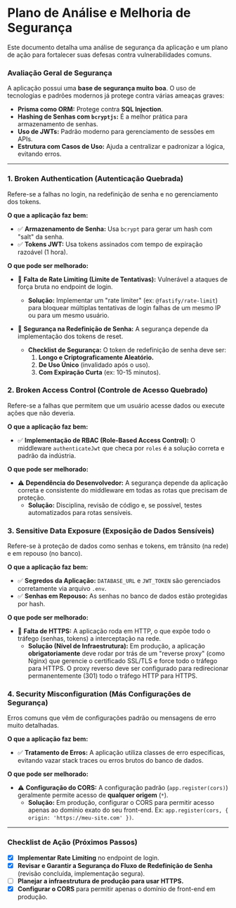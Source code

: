 # Plano de Análise e Melhoria de Segurança

Este documento detalha uma análise de segurança da aplicação e um plano de ação para fortalecer suas defesas contra vulnerabilidades comuns.

### **Avaliação Geral de Segurança**

A aplicação possui uma **base de segurança muito boa**. O uso de tecnologias e padrões modernos já protege contra várias ameaças graves:

- **Prisma como ORM:** Protege contra **SQL Injection**.
- **Hashing de Senhas com `bcryptjs`:** É a melhor prática para armazenamento de senhas.
- **Uso de JWTs:** Padrão moderno para gerenciamento de sessões em APIs.
- **Estrutura com Casos de Uso:** Ajuda a centralizar e padronizar a lógica, evitando erros.

---

### **1. Broken Authentication (Autenticação Quebrada)**

Refere-se a falhas no login, na redefinição de senha e no gerenciamento dos tokens.

**O que a aplicação faz bem:**
- ✅ **Armazenamento de Senha:** Usa `bcrypt` para gerar um hash com "salt" da senha.
- ✅ **Tokens JWT:** Usa tokens assinados com tempo de expiração razoável (1 hora).

**O que pode ser melhorado:**
- 🚨 **Falta de Rate Limiting (Limite de Tentativas):** Vulnerável a ataques de força bruta no endpoint de login.
    - **Solução:** Implementar um "rate limiter" (ex: `@fastify/rate-limit`) para bloquear múltiplas tentativas de login falhas de um mesmo IP ou para um mesmo usuário.

- 🚨 **Segurança na Redefinição de Senha:** A segurança depende da implementação dos tokens de reset.
    - **Checklist de Segurança:** O token de redefinição de senha deve ser:
        1.  **Longo e Criptograficamente Aleatório.**
        2.  **De Uso Único** (invalidado após o uso).
        3.  **Com Expiração Curta** (ex: 10-15 minutos).

### **2. Broken Access Control (Controle de Acesso Quebrado)**

Refere-se a falhas que permitem que um usuário acesse dados ou execute ações que não deveria.

**O que a aplicação faz bem:**
- ✅ **Implementação de RBAC (Role-Based Access Control):** O middleware `authenticateJwt` que checa por `roles` é a solução correta e padrão da indústria.

**O que pode ser melhorado:**
- ⚠️ **Dependência do Desenvolvedor:** A segurança depende da aplicação correta e consistente do middleware em todas as rotas que precisam de proteção.
    - **Solução:** Disciplina, revisão de código e, se possível, testes automatizados para rotas sensíveis.

### **3. Sensitive Data Exposure (Exposição de Dados Sensíveis)**

Refere-se à proteção de dados como senhas e tokens, em trânsito (na rede) e em repouso (no banco).

**O que a aplicação faz bem:**
- ✅ **Segredos da Aplicação:** `DATABASE_URL` e `JWT_TOKEN` são gerenciados corretamente via arquivo `.env`.
- ✅ **Senhas em Repouso:** As senhas no banco de dados estão protegidas por hash.

**O que pode ser melhorado:**
- 🚨 **Falta de HTTPS:** A aplicação roda em HTTP, o que expõe todo o tráfego (senhas, tokens) a interceptação na rede.
    - **Solução (Nível de Infraestrutura):** Em produção, a aplicação **obrigatoriamente** deve rodar por trás de um "reverse proxy" (como Nginx) que gerencie o certificado SSL/TLS e force todo o tráfego para HTTPS. O proxy reverso deve ser configurado para redirecionar permanentemente (301) todo o tráfego HTTP para HTTPS.

### **4. Security Misconfiguration (Más Configurações de Segurança)**

Erros comuns que vêm de configurações padrão ou mensagens de erro muito detalhadas.

**O que a aplicação faz bem:**
- ✅ **Tratamento de Erros:** A aplicação utiliza classes de erro específicas, evitando vazar stack traces ou erros brutos do banco de dados.

**O que pode ser melhorado:**
- ⚠️ **Configuração do CORS:** A configuração padrão (`app.register(cors)`) geralmente permite acesso de **qualquer origem** (`*`).
    - **Solução:** Em produção, configurar o CORS para permitir acesso apenas ao domínio exato do seu front-end. Ex: `app.register(cors, { origin: 'https://meu-site.com' })`.

---

### **Checklist de Ação (Próximos Passos)**

- [x] **Implementar Rate Limiting** no endpoint de login.
- [x] **Revisar e Garantir a Segurança do Fluxo de Redefinição de Senha** (revisão concluída, implementação segura).
- [ ] **Planejar a infraestrutura de produção para usar HTTPS.**
- [x] **Configurar o CORS** para permitir apenas o domínio de front-end em produção.
